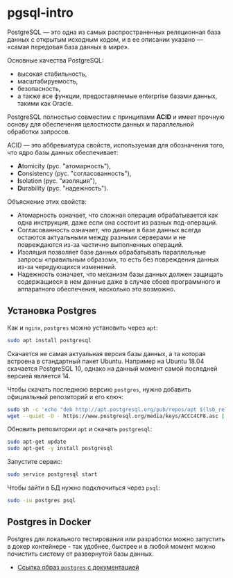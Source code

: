 # pgsql-intro

PostgreSQL — это одна из самых распространенных реляционная база данных с открытым исходным кодом, и в ее описании указано — «самая передовая база данных в мире».

Основные качества PostgreSQL:

- высокая стабильность,
- масштабируемость,
- безопасность,
- а также все функции, предоставляемые enterprise базами данных, такими как Oracle.

PostgreSQL полностью совместим с принципами **ACID** и имеет прочную основу для обеспечения целостности данных и параллельной обработки запросов.

ACID — это аббревиатура свойств, используемая для обозначения того, что ядро базы данных обеспечивает:

- **A**tomicity (рус. "атомарность"),
- **C**onsistency (рус. "согласованность"),
- **I**solation (рус. "изоляция"),
- **D**urability (рус. "надежность").

Объяснение этих свойств:

- Атомарность означает, что сложная операция обрабатывается как одна инструкция, даже если она состоит из разных под-операций.
- Согласованность означает, что данные в базе данных всегда остаются актуальными между разными серверами и не повреждаются из-за частично выполненных операций.
- Изоляция позволяет базе данных обрабатывать параллельные запросы «правильным образом», то есть без повреждения данных из-за чередующихся изменений.
- Надежность означает, что механизм базы данных должен защищать содержащиеся в нем данные даже в случае сбоев программного и аппаратного обеспечения, насколько это возможно.

## Установка Postgres

Как и `nginx`, `postgres` можно установить через `apt`:

```bash
sudo apt install postgresql
```

Скачается не самая актуальная версия базы данных, а та которая встроена в стандартный пакет Ubuntu.
Например на Ubuntu 18.04 скачается PostgreSQL 10, однако на данный момент самой последней версией является 14.

Чтобы скачать последнюю версию `postgres`, нужно добавить официальный репозиторий и его ключ:

```bash
sudo sh -c 'echo "deb http://apt.postgresql.org/pub/repos/apt $(lsb_release -cs)-pgdg main" > /etc/apt/sources.list.d/pgdg.list'
wget --quiet -O - https://www.postgresql.org/media/keys/ACCC4CF8.asc | sudo apt-key add -
```

Обновить репозитории `apt` и скачать `postgresql`:

```bash
sudo apt-get update
sudo apt-get -y install postgresql
```

Запустите сервис:

```bash
sudo service postgresql start
```

Чтобы зайти в БД нужно подключиться через `psql`:

```bash
sudo -iu postgres psql
```

## Postgres in Docker

Postgres для локального тестирования или разработки можно запустить в докер контейнере - так удобнее, быстрее
и в любой момент можно почистить систему от развернутой базы данных.

- [Ссылка образ `postgres` с документацией](https://hub.docker.com/_/postgres)
